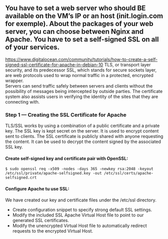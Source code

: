 ## You have to set a web server who should BE available on the VM’s IP or an host (init.login.com for exemple). About the packages of your web server, you can choose between Nginx and Apache. You have to set a self-signed SSL on all of your services.
https://www.digitalocean.com/community/tutorials/how-to-create-a-self-signed-ssl-certificate-for-apache-in-debian-10
TLS, or transport layer security, and its predecessor SSL, which stands for secure sockets layer, are web protocols used to wrap normal traffic in a protected, encrypted wrapper.<br>
Servers can send traffic safely between servers and clients without the possibility of messages being intercepted by outside parties. The certificate system also assists users in verifying the identity of the sites that they are connecting with.
### Step 1 — Creating the SSL Certificate for Apache<br>
TLS/SSL works by using a combination of a public certificate and a private key. The SSL key is kept secret on the server. It is used to encrypt content sent to clients. The SSL certificate is publicly shared with anyone requesting the content. It can be used to decrypt the content signed by the associated SSL key.<br>

#### Create self-signed key and certificate pair with OpenSSL:
```
$ sudo openssl req -x509 -nodes -days 365 -newkey rsa:2048 -keyout /etc/ssl/private/apache-selfsigned.key -out /etc/ssl/certs/apache-selfsigned.crt
```
#### Configure Apache tu use SSL:
We have created our key and certificate files under the /etc/ssl directory.
- Create configuration snippet to specify strong default SSL settings.
- Modify the included SSL Apache Virtual Host file to point to our generated SSL certificates.
- Modify the unencrypted Virtual Host file to automatically redirect requests to the encrypted Virtual Host.

